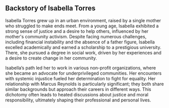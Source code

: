 ## Backstory of Isabella Torres
Isabella Torres grew up in an urban environment, raised by a single mother who struggled to make ends meet. From a young age, Isabella exhibited a strong sense of justice and a desire to help others, influenced by her mother's community activism. Despite facing numerous challenges, including financial instability and the absence of a father figure, Isabella excelled academically and earned a scholarship to a prestigious university. There, she pursued a degree in social work, driven by her experiences and a desire to create change in her community.

Isabella’s path led her to work in various non-profit organizations, where she became an advocate for underprivileged communities. Her encounters with systemic injustice fueled her determination to fight for equality. Her relationship with Marcus Reynolds is particularly significant; they both share similar backgrounds but approach their careers in different ways. This dichotomy often leads to heated discussions about justice and moral responsibility, ultimately shaping their professional and personal lives.
